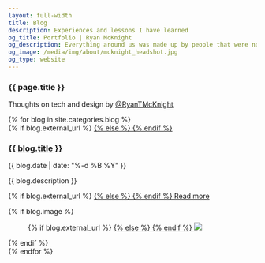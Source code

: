 ```yaml
---
layout: full-width
title: Blog
description: Experiences and lessons I have learned
og_title: Portfolio | Ryan McKnight
og_description: Everything around us was made up by people that were no smarter than us, and we can change it.
og_image: /media/img/about/mcknight_headshot.jpg
og_type: website
---
```

<section class="stripe-section">
	<section class="grid page-header">
		<div class="full-width">
			<h1>{{ page.title }}</h1>
			<p>Thoughts on tech and design by <a href="https://twitter.com/ryantmcknight">@RyanTMcKnight</a></p>
		</div>
	</section>
</section>
<section class="stripe-section-2">
	<section class="grid-wrapper feed">
		{% for blog in site.categories.blog %}
		<article>
			<figcaption>
				{% if blog.external_url %}
				<a href="{{ blog.external_url }}">
				{% else %}
				<a href="{{ blog.url }}">
				{% endif %}
				<h3>
					{{ blog.title }}
				</h3>
				</a>
				<p class="label">{{ blog.date | date: "%-d %B %Y" }}</p>
				<p class="description">{{ blog.description }}</p>
				<p>
				{% if blog.external_url %}
				<a href="{{ blog.external_url }}">
				{% else %}
				<a href="{{ blog.url }}">
				{% endif %}
				Read more
				</a>
				</p>
			</figcaption>
			{% if blog.image %}
			<figure>
				{% if blog.external_url %}
				<a href="{{ blog.external_url }}">
				{% else %}
				<a href="{{ blog.url }}">
				{% endif %}
				<img src="{{ blog.image }}" />
				</a>
			</figure>
			{% endif %}
		</article>
		{% endfor %}
	</section>
</section>
